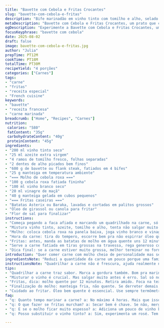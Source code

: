 ```yaml
---
title: "Bavette com Cebola e Fritas Crocantes"
slug: "bavette-com-cebola-e-fritas"
description: "Bife marinadão em vinho tinto com tomilho e alho, selado no ponto certo, servido com molho de cebolas fininhas refogadas em vinho branco e vinagre, tudo finalizado com manteiga fria pra dar cremosidade sem perder leveza. Fritas caseiras batidas duas vezes pra crocância absurda, mergulhadas em óleo quente e salpicadas com flor de sal pra aquele toque final especial. Um clássico repaginado, sem glúten, lactose, ovos ou castanhas, mas cheio de sabor e técnica, pra quem já manja dos truques da cozinha e quer um banquete com aroma que toma conta da casa."
metaDescription: "Bavette com Cebola e Fritas Crocantes, um prato que combina sabor intenso e técnicas refinadas, uma experiência gastronômica única."
ogDescription: "Experimente a Bavette com Cebola e Fritas Crocantes, um prato cheio de sabor e história, perfeito para um jantar especial."
focusKeyphrase: "bavette com cebola"
date: 2025-08-02
draft: false
image: bavette-com-cebola-e-fritas.jpg
author: "Julia"
prepTime: PT12M
cookTime: PT18M
totalTime: PT30M
recipeYield: "4 porções"
categories: ["Carnes"]
tags:
- "carne"
- "fritas"
- "receita especial"
- "French cuisine"
keywords:
- "bavette"
- "receita francesa"
- "carne marinada"
breadcrumb: ["Home", "Recipes", "Carnes"]
nutrition: 
 calories: "580"
 fatContent: "35g"
 carbohydrateContent: "40g"
 proteinContent: "45g"
ingredients:
- "200 ml vinho tinto seco"
- "25 ml azeite extra virgem"
- "4 ramos de tomilho fresco, folhas separadas"
- "2 dentes de alho picados bem finos"
- "600 g de bavette ou flank steak, fatiados em 4 bifes"
- "25 g manteiga em temperatura ambiente"
- "=== Molho de cebola roxa ==="
- "100 g cebola roxa fatiada fininha"
- "100 ml vinho branco seco"
- "20 ml vinagre de maçã"
- "40 g manteiga gelada em cubos pequenos"
- "=== Fritas caseiras ==="
- "Batatas Asterix ou Baraka, lavadas e cortadas em palitos grossos"
- "Óleo de girassol ou canola para fritar"
- "Flor de sal para finalizar"
instructions:
- "Começa pegando a faca afiada e marcando um quadrilhado na carne, só de um lado, pra deixar o tempero entrar e evitar que enrole na grelha. Pode pular se sua faca não estiver tinindo, só cuidado pra não virar um desastre."
- "Mistura vinho tinto, azeite, tomilho e alho, tenta não salgar muito agora porque o sal 'puxa' água da carne e ela pode ficar seca. Manda essa mistura junto com os bifes num pote, cobre com filme e deixa na geladeira entre 1h30 e 3h. Às vezes faço sem deixar demais pra não perder textura."
- "Molho: coloca cebola roxa na panela baixa, joga vinho branco e vinagre. Tem que cozinhar em fogo baixo até reduzir pela metade, aquele cheiro doce vai aparecer, as cebolas quase sumirem no molho. Quando estiver na consistência, um achado de aroma e cor, junta a manteiga gelada aos poucos, um cubo de cada vez, batendo com batedor de arame. Não deixa ferver, mistura até ficar cremoso, sal e pimenta no final."
- "Hora da carne: tira do tempero, escorre bem pra não espirrar óleo quente, aquece frigideira de ferro em fogo alto. Usa manteiga pra selar, aprox. 2 min cada lado para malpassado, 3 min para ao ponto. Testa com toque, deve ficar firme mas com resistência. Salpica sal e pimenta só depois de tirar do fogo. Põe pra descansar numa tábua uns 5 min, assim os sucos se redistribuem e o bife fica suculento, não vale o atalho."
- "Fritas: antes, manda as batatas de molho em água quente uns 12 minutos pra tirar amido e evitar que grudem. Escorre, seca tudo num pano limpo. Esquenta o óleo a 175°C (usa termômetro, sem ele é gambiarra não funciona igual). Frita as batatas em pequenas porções por 6 minutos: macias por dentro, mas não douradas. Escorre no papel toalha. Sobe o fogo pra 190°C e dá a segunda fritada rápida, 2 a 3 min, até ficarem douradas e crocantes. Salpica flor de sal ainda quente."
- "Serve a carne fatiada em tiras grossas na travessa, rega generoso com molho quente. As fritas de lado, crocância que solta aquele som inevitável ao morder. Dá pra jogar um pouco de salsinha picada no molho, dá frescor, mas fica a gosto."
- "Dica final: se a carne estiver muito grossa, melhor terminar no forno a 180°C por uns minutinhos após selar para não ficar cru demais. E não esquece, óleo precisa estar bem quente ou frita fica gordurosa, ninguém aguenta."
introduction: "Quer comer carne com molho cheio de personalidade mas sem aquela manteiga derretendo na boca que pesa? Pois é, descobri que substituindo um pouco do vinho original por um branco mais ácido e vinagre de maçã, o molho ganha vida e leveza. A bavette, que pode ser tricky, pede um quadrilhado pra marinar entrar melhor e abrir espaço pra manteiga selar. Fritas? Não esquece: dois banhos de óleo salvam qualquer batata meio sem graça. Já tentei deixar molho ferver depois de colocar a manteiga e... não faça isso, derruba toda a textura. Tudo é questão de sentir cheiros, tato, observar cores e decifrar os sons da fritura e carne na frigideira."
ingredientsNote: "Reduzi a quantidade da carne um pouco porque uma família de 4 come bem essa porção, mas se for muita gente, dobra. Trocando o tomilho por alecrim muda totalmente o aroma, já fiz e achei mais puxado, menos delicado. O alho na marinada com cuidado, senão domina. Para o molho, cebola roxa substitui a échalota estabelecendo aquela nota adocicada, vale variar. Para fritar, nada de azeite extra virgem já que esquenta pouco e queima rápido; óleo de girassol é barato e aguenta bem alta temperatura. Doce nas cebolas aliado ao ácido do vinagre cria equilíbrio, manteiga fria garante emulsão e textura perfeita — se usar quente, molho vira gordura. Manter fresco o óleo e não sobrecarregar a fritadeira faz fritas se manterem crocantes, dica de ouro pra não se estressar."
instructionsNote: "Quadrilhar a carne não é frescura, ajuda realmente na penetração da marinada e na textura final. Deixar marinando muito tempo pode deixar muito ácido e comprometer fibras da carne, por isso controla esse tempo que não passa de 4 horas. No molho: o segredo está em reduzir líquido com fogo baixo e paciência; paciência para cada pedaço de manteiga derreter e incorporar faz o molho brilhar e não entornar. Na carne, a frigideira deve estar quase fumegando, e o timing importa mais que o relógio; quero crosta dourada e interior rosado. Para as fritas, mergulhar em água quente e secar previne grude e textura mole. A fritura dupla é o pulo do gato, garantindo crocância e cozimento interno perfeito. Descanso da carne é obrigatório, tem quem pule e depois se arrependa. Um termômetro de cozinha salva vidas nos pontos, mas confiar no toque e no olfato também é valioso. Usar flor de sal por cima é pra dar aquele toque artesanal, magnitude no sabor que só um acabamento bom tem."
tips:
- "Quadrilhar a carne traz sabor. Marca a gordura também. Bom pra marinada entrar. Mas cuidado pra não cortar muito fundo. Trança pra não perder suculência."
- "Misturar o vinho é crucial. Mas salgar muito antes é erro. Sal só no final, deixa a carne molhadinha. Ajusta sempre na hora do tempero. Respondendo ao paladar."
- "Fritas, dica: molho quente por 12 minutos. Retira amido. Foca na textura. Não esquece de secar bem. Assim a fritura não gruda. Batatas sempre frescas."
- "Finalização do molho: manteiga fria, não quente. Se derreter demais, fura a emulsão. Incorpora devagar. O cheiro doce do vinho e cebola é perfeito. Cria harmonia."
- "Cuidado ao fritar. Óleo bem quente é essencial. Use sempre termômetro se for fiscalizar temperatura. Se não tiver, visualiza pequenos vapores. Prato precisa desse controle."
faq:
- "q: Quanto tempo marinar a carne? a: No máximo 4 horas. Mais que isso, fica ácido. A textura pode mudar. Melhor controle pra não perder qualidade."
- "q: O que fazer se fritas murcham? a: Secar bem é chave. Se não, mergulha em água quente. Duplicar a fritura evita isso. Primeiro em baixa temperatura, depois alta."
- "q: E se o molho ficar muito espesso? a: Adiciona um pouco de vinho branco. Ajusta até a consistência ideal. O sabor vai se manter. Lembre-se, paciência é vital."
- "q: Posso substituir o vinho tinto? a: Sim, experimenta um rosé. Tem que ter acidez. Ou usa caldo de carne, mas o gosto muda. Controla o tempero depois."

---
```

